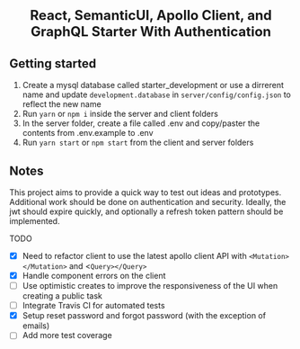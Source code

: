 <h1 align="center" style="font-size: 1.7em;"><strong>React, SemanticUI, Apollo Client, and GraphQL Starter With Authentication</strong></h1>

## Getting started

1.  Create a mysql database called starter_development or use a dirrerent name and update `development.database` in `server/config/config.json` to reflect the new name
2.  Run `yarn` or `npm i` inside the server and client folders
3.  In the server folder, create a file called .env and copy/paster the contents from .env.example to .env
4.  Run `yarn start` or `npm start` from the client and server folders

## Notes

This project aims to provide a quick way to test out ideas and prototypes. Additional work should be done on authentication and security. Ideally, the jwt should expire quickly, and optionally a refresh token pattern should be implemented.

TODO

- [x] Need to refactor client to use the latest apollo client API with `<Mutation></Mutation>` and <`Query></Query>`
- [x] Handle component errors on the client
- [ ] Use optimistic creates to improve the responsiveness of the UI when creating a public task
- [ ] Integrate Travis CI for automated tests
- [x] Setup reset password and forgot password (with the exception of emails)
- [ ] Add more test coverage
